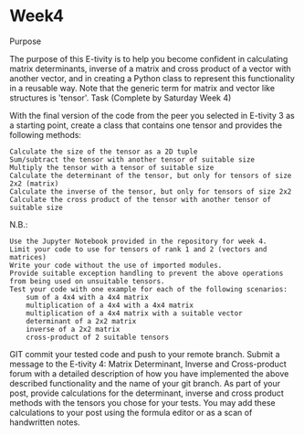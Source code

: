 # Week4

Purpose

The purpose of this E-tivity is to help you become confident in calculating matrix determinants, inverse of a matrix and cross product of a vector with another vector, and in creating a Python class to represent this functionality in a reusable way. Note that the generic term for matrix and vector like structures is 'tensor'.
Task (Complete by Saturday Week 4)

With the final version of the code from the peer you selected in E-tivity 3 as a starting point, create a class that contains one tensor and provides the following methods:

    Calculate the size of the tensor as a 2D tuple
    Sum/subtract the tensor with another tensor of suitable size
    Multiply the tensor with a tensor of suitable size
    Calculate the determinant of the tensor, but only for tensors of size 2x2 (matrix)
    Calculate the inverse of the tensor, but only for tensors of size 2x2
    Calculate the cross product of the tensor with another tensor of suitable size

N.B.:

    Use the Jupyter Notebook provided in the repository for week 4.
    Limit your code to use for tensors of rank 1 and 2 (vectors and matrices)
    Write your code without the use of imported modules.
    Provide suitable exception handling to prevent the above operations from being used on unsuitable tensors.
    Test your code with one example for each of the following scenarios:
        sum of a 4x4 with a 4x4 matrix
        multiplication of a 4x4 with a 4x4 matrix
        multiplication of a 4x4 matrix with a suitable vector
        determinant of a 2x2 matrix
        inverse of a 2x2 matrix
        cross-product of 2 suitable tensors

GIT commit your tested code and push to your remote branch. Submit a message to the E-tivity 4: Matrix Determinant, Inverse and Cross-product forum with a detailed description of how you have implemented the above described functionality and the name of your git branch. As part of your post, provide calculations for the determinant, inverse and cross product methods with the tensors you chose for your tests. You may add these calculations to your post using the formula editor or as a scan of handwritten notes. 